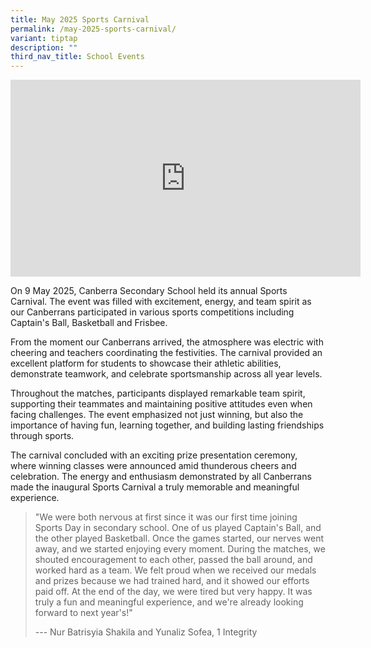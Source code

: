 ```yaml
---
title: May 2025 Sports Carnival
permalink: /may-2025-sports-carnival/
variant: tiptap
description: ""
third_nav_title: School Events
---
```

<div class="iframe-wrapper">
<iframe height="315" width="560" allowfullscreen="true" frameborder="0" src="https://www.youtube.com/embed/TeGUgpWZIig?si=1ID78DtZZmzuKBsa"></iframe>
</div>
<p>On 9 May 2025, Canberra Secondary School held its annual Sports Carnival.
The event was filled with excitement, energy, and team spirit as our Canberrans
participated in various sports competitions including Captain's Ball, Basketball
and Frisbee.</p>
<p>From the moment our Canberrans arrived, the atmosphere was electric with
cheering and teachers coordinating the festivities. The carnival provided
an excellent platform for students to showcase their athletic abilities,
demonstrate teamwork, and celebrate sportsmanship across all year levels.</p>
<p>Throughout the matches, participants displayed remarkable team spirit,
supporting their teammates and maintaining positive attitudes even when
facing challenges. The event emphasized not just winning, but also the
importance of having fun, learning together, and building lasting friendships
through sports.</p>
<p>The carnival concluded with an exciting prize presentation ceremony, where
winning classes were announced amid thunderous cheers and celebration.
The energy and enthusiasm demonstrated by all Canberrans made the inaugural
Sports Carnival a truly memorable and meaningful experience.</p>
<blockquote>
<p>"We were both nervous at first since it was our first time joining Sports
Day in secondary school. One of us played Captain's Ball, and the other
played Basketball. Once the games started, our nerves went away, and we
started enjoying every moment. During the matches, we shouted encouragement
to each other, passed the ball around, and worked hard as a team. We felt
proud when we received our medals and prizes because we had trained hard,
and it showed our efforts paid off. At the end of the day, we were tired
but very happy. It was truly a fun and meaningful experience, and we're
already looking forward to next year's!"</p>
<p>--- Nur Batrisyia Shakila and Yunaliz Sofea, 1 Integrity</p>
</blockquote>
<p></p>